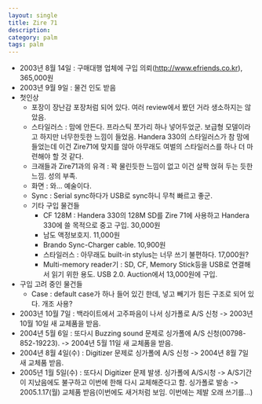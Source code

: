 ```yaml
---
layout: single
title: Zire 71
description: 
category: palm
tags: palm
---
```


- 2003년 8월 14일 : 구매대행 업체에 구입 의뢰(http://www.efriends.co.kr), 365,000원
- 2003년 9월 9일 : 물건 인도 받음
- 첫인상
    - 포장이 장난감 포장처럼 되어 있다. 여러 review에서 봤던 거라 생소하지는 않았음.
    - 스타일러스 : 맘에 안든다. 프라스틱 쪼가리 하나 넣어두었군. 보급형 모델이라고 하지만 너무한듯한 느낌이 들었음. Handera 330의 스타일러스가 참 맘에 들었는데 이건 Zire71에 맞지를 않아 아무래도 여벌의 스타일러스를 하나 더 마련해야 할 것 같다.
    - 크래들과 Zire71과의 유격 : 꽉 물린듯한 느낌이 없고 이건 살짝 얹혀 두는 듯한 느낌. 성의 부족.
    - 화면 : 와... 예술이다.
    - Sync : Serial sync하다가 USB로 sync하니 무척 빠르고 좋군.
  - 기타 구입 물건들
    - CF 128M : Handera 330의 128M SD를 Zire 71에 사용하고 Handera 330에 쓸 목적으로 중고 구입. 30,000원
    - 남도 액정보호지. 11,000원
    - Brando Sync-Charger cable. 10,900원
    - 스타일러스 : 아무래도 built-in stylus는 너무 쓰기 불편하다. 17,000원?
    - Multi-memory reader기 : SD, CF, Memory Stick등을 USB로 연결해서 읽기 위한 용도. USB 2.0. Auction에서 13,000원에 구입.
- 구입 고려 중인 물건들
    - Case : default case가 하나 들어 있긴 한데, 넣고 빼기가 힘든 구조로 되어 있다. 개조 사용?
- 2003년 10월 7일 : 백라이트에서 고주파음이 나서 싱가폴로 A/S 신청 -> 2003년 10월 10일 새 교체품을 받음.
- 2004년 5월 6일 : 또다시 Buzzing sound 문제로 싱가폴에 A/S 신청(00798-852-19223). -> 2004년 5월 11일 새 교체품을 받음.
- 2004년 8월 4일(수) : Digitizer 문제로 싱가폴에 A/S 신청 -> 2004년 8월 7일 새 교체품 받음.
- 2005년 1월 5일(수) : 또다시 Digitizer 문제 발생. 싱가폴에 A/S시청 -> A/S기간이 지났음에도 불구하고 이번에 한해 다시 교체해준다고 함. 싱가폴로 발송 -> 2005.1.17(월) 교체품 받음(이번에도 새거처럼 보임. 이번에는 제발 오래 쓰기를...)

